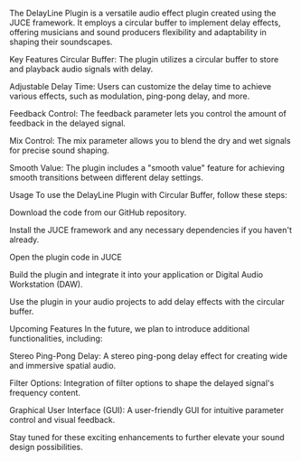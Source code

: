 The DelayLine Plugin is a versatile audio effect plugin created using the JUCE framework. It employs a circular buffer to implement delay effects, offering musicians and sound producers flexibility and adaptability in shaping their soundscapes.

Key Features
Circular Buffer: The plugin utilizes a circular buffer to store and playback audio signals with delay.

Adjustable Delay Time: Users can customize the delay time to achieve various effects, such as modulation, ping-pong delay, and more.

Feedback Control: The feedback parameter lets you control the amount of feedback in the delayed signal.

Mix Control: The mix parameter allows you to blend the dry and wet signals for precise sound shaping.

Smooth Value: The plugin includes a "smooth value" feature for achieving smooth transitions between different delay settings.

Usage
To use the DelayLine Plugin with Circular Buffer, follow these steps:

Download the code from our GitHub repository.

Install the JUCE framework and any necessary dependencies if you haven't already.

Open the plugin code in JUCE

Build the plugin and integrate it into your application or Digital Audio Workstation (DAW).

Use the plugin in your audio projects to add delay effects with the circular buffer.

Upcoming Features
In the future, we plan to introduce additional functionalities, including:

Stereo Ping-Pong Delay: A stereo ping-pong delay effect for creating wide and immersive spatial audio.

Filter Options: Integration of filter options to shape the delayed signal's frequency content.

Graphical User Interface (GUI): A user-friendly GUI for intuitive parameter control and visual feedback.

Stay tuned for these exciting enhancements to further elevate your sound design possibilities.
